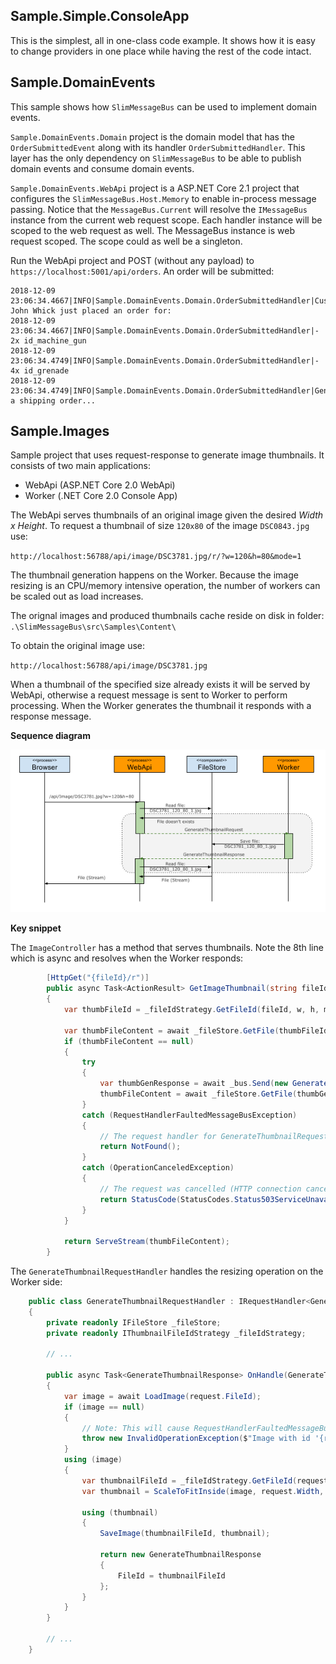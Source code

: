 ## Sample.Simple.ConsoleApp

This is the simplest, all in one-class code example.
It shows how it is easy to change providers in one place while having the rest of the code intact.

## Sample.DomainEvents

This sample shows how `SlimMessageBus` can be used to implement domain events.

`Sample.DomainEvents.Domain` project is the domain model that has the `OrderSubmittedEvent` along with its handler `OrderSubmittedHandler`.
This layer has the only dependency on `SlimMessageBus` to be able to publish domain events and consume domain events.

`Sample.DomainEvents.WebApi` project is a ASP.NET Core 2.1 project that configures the `SlimMessageBus.Host.Memory` to enable in-process message passing.
Notice that the `MessageBus.Current` will resolve the `IMessageBus` instance from the current web request scope. Each handler instance will be scoped to the web request as well.
The MessageBus instance is web request scoped. The scope could as well be a singleton.

Run the WebApi project and POST (without any payload) to `https://localhost:5001/api/orders`. An order will be submitted:

```
2018-12-09 23:06:34.4667|INFO|Sample.DomainEvents.Domain.OrderSubmittedHandler|Customer John Whick just placed an order for:
2018-12-09 23:06:34.4667|INFO|Sample.DomainEvents.Domain.OrderSubmittedHandler|- 2x id_machine_gun
2018-12-09 23:06:34.4749|INFO|Sample.DomainEvents.Domain.OrderSubmittedHandler|- 4x id_grenade
2018-12-09 23:06:34.4749|INFO|Sample.DomainEvents.Domain.OrderSubmittedHandler|Generating a shipping order...
```

## Sample.Images

Sample project that uses request-response to generate image thumbnails. It consists of two main applications:
* WebApi (ASP.NET Core 2.0 WebApi)
* Worker (.NET Core 2.0 Console App)

The WebApi serves thumbnails of an original image given the desired *Width x Height*. To request a thumbnail of size `120x80` of the image `DSC0843.jpg` use:

`http://localhost:56788/api/image/DSC3781.jpg/r/?w=120&h=80&mode=1`

The thumbnail generation happens on the Worker. Because the image resizing is an CPU/memory intensive operation, the number of workers can be scaled out as load increases.

The orignal images and produced thumbnails cache reside on disk in folder: `.\SlimMessageBus\src\Samples\Content\`

To obtain the original image use:

`http://localhost:56788/api/image/DSC3781.jpg`

When a thumbnail of the specified size already exists it will be served by WebApi, otherwise a request message is sent to Worker to perform processing. When the Worker generates the thumbnail it responds with a response message.

**Sequence diagram**

![](images/SlimMessageBus_Sample_Images.png)

**Key snippet**

The `ImageController` has a method that serves thumbnails. Note the 8th line which is async and resolves when the Worker responds:
```cs
        [HttpGet("{fileId}/r")]
        public async Task<ActionResult> GetImageThumbnail(string fileId, [FromQuery] ThumbnailMode mode, [FromQuery] int w, [FromQuery] int h, CancellationToken cancellationToken)
        {
            var thumbFileId = _fileIdStrategy.GetFileId(fileId, w, h, mode);

            var thumbFileContent = await _fileStore.GetFile(thumbFileId);
            if (thumbFileContent == null)
            {
                try
                {
                    var thumbGenResponse = await _bus.Send(new GenerateThumbnailRequest(fileId, mode, w, h), cancellationToken);
                    thumbFileContent = await _fileStore.GetFile(thumbGenResponse.FileId);
                }
                catch (RequestHandlerFaultedMessageBusException)
                {
                    // The request handler for GenerateThumbnailRequest failed
                    return NotFound();
                }
                catch (OperationCanceledException)
                {
                    // The request was cancelled (HTTP connection cancelled, or request timed out)
                    return StatusCode(StatusCodes.Status503ServiceUnavailable, "The request was cancelled");
                }
            }

            return ServeStream(thumbFileContent);
        }
```

The `GenerateThumbnailRequestHandler` handles the resizing operation on the Worker side:
```cs
    public class GenerateThumbnailRequestHandler : IRequestHandler<GenerateThumbnailRequest, GenerateThumbnailResponse>
    {
        private readonly IFileStore _fileStore;
        private readonly IThumbnailFileIdStrategy _fileIdStrategy;

		// ...
		
        public async Task<GenerateThumbnailResponse> OnHandle(GenerateThumbnailRequest request, string topic)
        {
            var image = await LoadImage(request.FileId);
            if (image == null)
            {
                // Note: This will cause RequestHandlerFaultedMessageBusException thrown on the other side (IRequestResponseBus.Send() method)
                throw new InvalidOperationException($"Image with id '{request.FileId}' does not exist");
            }
            using (image)
            {
                var thumbnailFileId = _fileIdStrategy.GetFileId(request.FileId, request.Width, request.Height, request.Mode);
                var thumbnail = ScaleToFitInside(image, request.Width, request.Height);

                using (thumbnail)
                {
                    SaveImage(thumbnailFileId, thumbnail);

                    return new GenerateThumbnailResponse
                    {
                        FileId = thumbnailFileId
                    };
                }                
            }
        }

		// ...
	}	

```
